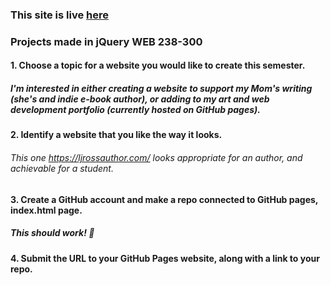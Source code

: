 ### This site is live [here](https://j-kincaid.github.io/jQuery-projects/)

### Projects made in jQuery WEB 238-300

#### 1. Choose a topic for a website you would like to create this semester. 

##### I'm interested in either creating a website to support my Mom's writing (she's and indie e-book author), or adding to my art and web development portfolio (currently hosted on GitHub pages).

#### 2. Identify a website that you like the way it looks.

###### This one https://ljrossauthor.com/ looks appropriate for an author, and achievable for a student. 

#### 3. Create a GitHub account and make a repo connected to GitHub pages, index.html page.

##### This should work! 🤞

#### 4. Submit the URL to your GitHub Pages website, along with a link to your repo.
